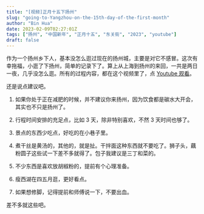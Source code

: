 ```yaml
---
title: "[视频]正月十五下扬州"
slug: "going-to-Yangzhou-on-the-15th-day-of-the-first-month"
author: "Bin Hua"
date: 2023-02-09T02:27:01Z
tags: ["扬州", "中国新年", "正月十五", "东关街", "2023", "youtube"]
draft: false
---
```


作为一个扬州乡下人，基本没怎么逛过现在的扬州城，主要是对它不感冒。这次有幸拖福，小逛了下扬州，简单的记录下了。算上从上海到扬州的来回，一共是两日一夜，几乎没怎么逛。所有的过程内容，都在这个视频里了，点 [Youtube 观看](https://www.youtube.com/watch?v=nVN0pl-ejco)。

还是说点建议吧。

1. 如果你处于正在减肥的时候，并不建议你来扬州，因为饮食都是碳水大开会，其实也不只是扬州了。

2. 行程时间安排的充足点，比如 3 天，除非特别喜欢，不然 3 天时间也够了。

3. 景点的东西少吃点，好吃的在小巷子里。

4. 煮干丝是黄汤的，其他的，就是扯。干拌面这种东西就不要吃了。狮子头，藕粉圆子这些试一下差不多就得了。包子我建议是三丁和菜的。

5. 不少东西是喜欢放胡椒粉的，提前有个心理准备。

6. 瘦西湖在四五月逛，更好看点。

7. 如果想修脚，记得提前和师傅说一下，不要出血。

差不多就这些吧。